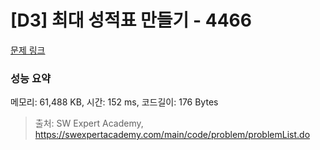 # [D3] 최대 성적표 만들기 - 4466 

[문제 링크](https://swexpertacademy.com/main/code/problem/problemDetail.do?contestProbId=AWOUfCJ6qVMDFAWg) 

### 성능 요약

메모리: 61,488 KB, 시간: 152 ms, 코드길이: 176 Bytes



> 출처: SW Expert Academy, https://swexpertacademy.com/main/code/problem/problemList.do